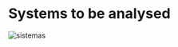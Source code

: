 # Systems to be analysed

![sistemas](https://user-images.githubusercontent.com/45636618/125874644-c4671a77-11e2-451a-a44d-9aaf46ddf403.jpg)
